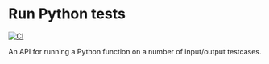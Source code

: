 # Run Python tests

[![CI](https://github.com/3lectrologos/run-python-tests/actions/workflows/CI.yml/badge.svg)](https://github.com/3lectrologos/run-python-tests/actions/workflows/CI.yml)

An API for running a Python function on a number of input/output testcases.